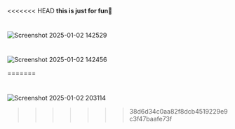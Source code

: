 <<<<<<< HEAD
**this is just for fun🤣**
#
![Screenshot 2025-01-02 142529](https://github.com/user-attachments/assets/4e31b2e9-71cf-41e3-b22d-474dcfedb1e2)
#
![Screenshot 2025-01-02 142456](https://github.com/user-attachments/assets/8ff89308-64f5-458a-8e0d-a5190719df55)


=======
#
![Screenshot 2025-01-02 203114](https://github.com/user-attachments/assets/246e5219-8b2a-4e93-aa15-cfb92541fcce)
>>>>>>> 38d6d34c0aa82f8dcb4519229e9c3f47baafe73f
